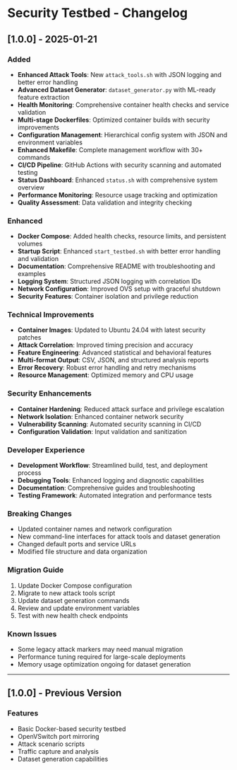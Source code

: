 # Security Testbed - Changelog

## [1.0.0] - 2025-01-21

### Added
- **Enhanced Attack Tools**: New `attack_tools.sh` with JSON logging and better error handling
- **Advanced Dataset Generator**: `dataset_generator.py` with ML-ready feature extraction
- **Health Monitoring**: Comprehensive container health checks and service validation
- **Multi-stage Dockerfiles**: Optimized container builds with security improvements
- **Configuration Management**: Hierarchical config system with JSON and environment variables
- **Enhanced Makefile**: Complete management workflow with 30+ commands
- **CI/CD Pipeline**: GitHub Actions with security scanning and automated testing
- **Status Dashboard**: Enhanced `status.sh` with comprehensive system overview
- **Performance Monitoring**: Resource usage tracking and optimization
- **Quality Assessment**: Data validation and integrity checking

### Enhanced
- **Docker Compose**: Added health checks, resource limits, and persistent volumes
- **Startup Script**: Enhanced `start_testbed.sh` with better error handling and validation
- **Documentation**: Comprehensive README with troubleshooting and examples
- **Logging System**: Structured JSON logging with correlation IDs
- **Network Configuration**: Improved OVS setup with graceful shutdown
- **Security Features**: Container isolation and privilege reduction

### Technical Improvements
- **Container Images**: Updated to Ubuntu 24.04 with latest security patches
- **Attack Correlation**: Improved timing precision and accuracy
- **Feature Engineering**: Advanced statistical and behavioral features
- **Multi-format Output**: CSV, JSON, and structured analysis reports
- **Error Recovery**: Robust error handling and retry mechanisms
- **Resource Management**: Optimized memory and CPU usage

### Security Enhancements
- **Container Hardening**: Reduced attack surface and privilege escalation
- **Network Isolation**: Enhanced container network security
- **Vulnerability Scanning**: Automated security scanning in CI/CD
- **Configuration Validation**: Input validation and sanitization

### Developer Experience
- **Development Workflow**: Streamlined build, test, and deployment process
- **Debugging Tools**: Enhanced logging and diagnostic capabilities
- **Documentation**: Comprehensive guides and troubleshooting
- **Testing Framework**: Automated integration and performance tests

### Breaking Changes
- Updated container names and network configuration
- New command-line interfaces for attack tools and dataset generation
- Changed default ports and service URLs
- Modified file structure and data organization

### Migration Guide
1. Update Docker Compose configuration
2. Migrate to new attack tools script
3. Update dataset generation commands
4. Review and update environment variables
5. Test with new health check endpoints

### Known Issues
- Some legacy attack markers may need manual migration
- Performance tuning required for large-scale deployments
- Memory usage optimization ongoing for dataset generation

---

## [1.0.0] - Previous Version

### Features
- Basic Docker-based security testbed
- OpenVSwitch port mirroring
- Attack scenario scripts
- Traffic capture and analysis
- Dataset generation capabilities
